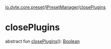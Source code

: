 [io.dyte.core.preset](../index.md)/[IPresetManager](index.md)/[closePlugins](close-plugins.md)

# closePlugins


abstract fun [closePlugins](close-plugins.md)(): [Boolean](https://kotlinlang.org/api/latest/jvm/stdlib/kotlin/-boolean/index.html)
